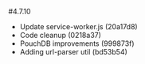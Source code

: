 #4.7.10

- Update service-worker.js (20a17d8)
- Code cleanup (0218a37)
- PouchDB improvements (999873f)
- Adding url-parser util (bd53b54)
